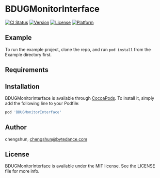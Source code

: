 # BDUGMonitorInterface

[![CI Status](https://img.shields.io/travis/419187675@qq.com/BDUGMonitorInterface.svg?style=flat)](https://travis-ci.org/419187675@qq.com/BDUGMonitorInterface)
[![Version](https://img.shields.io/cocoapods/v/BDUGMonitorInterface.svg?style=flat)](https://cocoapods.org/pods/BDUGMonitorInterface)
[![License](https://img.shields.io/cocoapods/l/BDUGMonitorInterface.svg?style=flat)](https://cocoapods.org/pods/BDUGMonitorInterface)
[![Platform](https://img.shields.io/cocoapods/p/BDUGMonitorInterface.svg?style=flat)](https://cocoapods.org/pods/BDUGMonitorInterface)

## Example

To run the example project, clone the repo, and run `pod install` from the Example directory first.

## Requirements

## Installation

BDUGMonitorInterface is available through [CocoaPods](https://cocoapods.org). To install
it, simply add the following line to your Podfile:

```ruby
pod 'BDUGMonitorInterface'
```

## Author

chengshun, chengshun@bytedance.com

## License

BDUGMonitorInterface is available under the MIT license. See the LICENSE file for more info.
